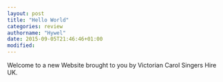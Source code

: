 ```yaml
---
layout: post
title: "Hello World"
categories: review
authorname: "Hywel"
date: 2015-09-05T21:46:46+01:00
modified:
---
```

Welcome to a new Website brought to you by Victorian Carol Singers Hire UK.
